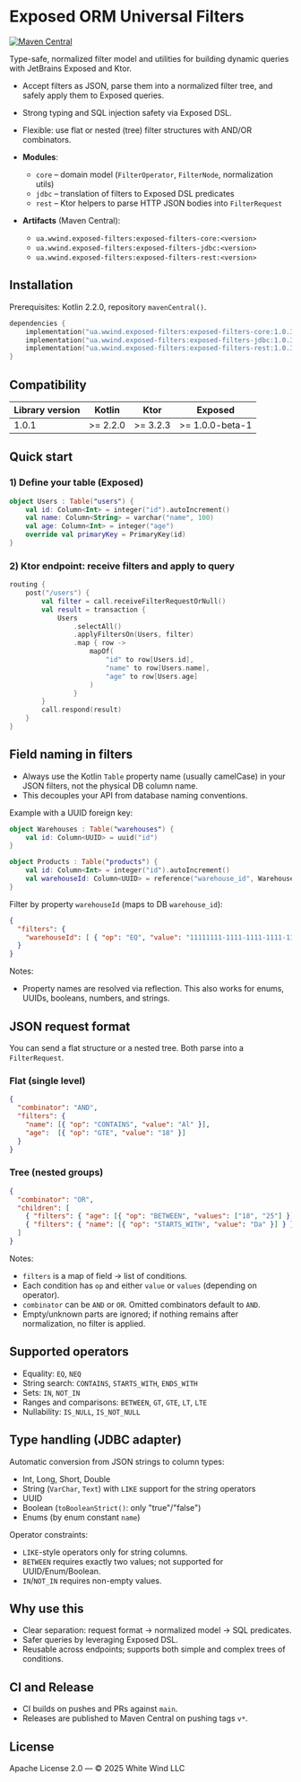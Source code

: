 # Exposed ORM Universal Filters

[![Maven Central](https://img.shields.io/maven-central/v/ua.wwind.exposed-filters/exposed-filters-core)](https://central.sonatype.com/artifact/ua.wwind.exposed-filters/exposed-filters-core)

Type-safe, normalized filter model and utilities for building dynamic queries with JetBrains Exposed and Ktor.

- Accept filters as JSON, parse them into a normalized filter tree, and safely apply them to Exposed queries.
- Strong typing and SQL injection safety via Exposed DSL.
- Flexible: use flat or nested (tree) filter structures with AND/OR combinators.

- **Modules**:
    - `core` – domain model (`FilterOperator`, `FilterNode`, normalization utils)
    - `jdbc` – translation of filters to Exposed DSL predicates
    - `rest` – Ktor helpers to parse HTTP JSON bodies into `FilterRequest`
- **Artifacts** (Maven Central):
    - `ua.wwind.exposed-filters:exposed-filters-core:<version>`
    - `ua.wwind.exposed-filters:exposed-filters-jdbc:<version>`
    - `ua.wwind.exposed-filters:exposed-filters-rest:<version>`

## Installation

Prerequisites: Kotlin 2.2.0, repository `mavenCentral()`.

```kotlin
dependencies {
    implementation("ua.wwind.exposed-filters:exposed-filters-core:1.0.3")
    implementation("ua.wwind.exposed-filters:exposed-filters-jdbc:1.0.3")
    implementation("ua.wwind.exposed-filters:exposed-filters-rest:1.0.3")
}
```

## Compatibility

| Library version | Kotlin    | Ktor      | Exposed          |
|-----------------|-----------|-----------|------------------|
| 1.0.1           | \>= 2.2.0 | \>= 3.2.3 | \>= 1.0.0-beta-1 |

## Quick start

### 1) Define your table (Exposed)

```kotlin
object Users : Table("users") {
    val id: Column<Int> = integer("id").autoIncrement()
    val name: Column<String> = varchar("name", 100)
    val age: Column<Int> = integer("age")
    override val primaryKey = PrimaryKey(id)
}
```

### 2) Ktor endpoint: receive filters and apply to query

```kotlin
routing {
    post("/users") {
        val filter = call.receiveFilterRequestOrNull()
        val result = transaction {
            Users
                .selectAll()
                .applyFiltersOn(Users, filter)
                .map { row ->
                    mapOf(
                        "id" to row[Users.id],
                        "name" to row[Users.name],
                        "age" to row[Users.age]
                    )
                }
        }
        call.respond(result)
    }
}
```

## Field naming in filters

- Always use the Kotlin `Table` property name (usually camelCase) in your JSON filters, not the physical DB column name.
- This decouples your API from database naming conventions.

Example with a UUID foreign key:

```kotlin
object Warehouses : Table("warehouses") {
    val id: Column<UUID> = uuid("id")
}

object Products : Table("products") {
    val id: Column<Int> = integer("id").autoIncrement()
    val warehouseId: Column<UUID> = reference("warehouse_id", Warehouses.id) // property name vs DB column
}
```

Filter by property `warehouseId` (maps to DB `warehouse_id`):

```json
{
  "filters": {
    "warehouseId": [ { "op": "EQ", "value": "11111111-1111-1111-1111-111111111111" } ]
  }
}
```

Notes:

- Property names are resolved via reflection. This also works for enums, UUIDs, booleans, numbers, and strings.

## JSON request format

You can send a flat structure or a nested tree. Both parse into a `FilterRequest`.

### Flat (single level)

```json
{
  "combinator": "AND",
  "filters": {
    "name": [{ "op": "CONTAINS", "value": "Al" }],
    "age":  [{ "op": "GTE", "value": "18" }]
  }
}
```

### Tree (nested groups)

```json
{
  "combinator": "OR",
  "children": [
    { "filters": { "age": [{ "op": "BETWEEN", "values": ["18", "25"] }] } },
    { "filters": { "name": [{ "op": "STARTS_WITH", "value": "Da" }] } }
  ]
}
```

Notes:

- `filters` is a map of field -> list of conditions.
- Each condition has `op` and either `value` or `values` (depending on operator).
- `combinator` can be `AND` or `OR`. Omitted combinators default to `AND`.
- Empty/unknown parts are ignored; if nothing remains after normalization, no filter is applied.

## Supported operators

- Equality: `EQ`, `NEQ`
- String search: `CONTAINS`, `STARTS_WITH`, `ENDS_WITH`
- Sets: `IN`, `NOT_IN`
- Ranges and comparisons: `BETWEEN`, `GT`, `GTE`, `LT`, `LTE`
- Nullability: `IS_NULL`, `IS_NOT_NULL`

## Type handling (JDBC adapter)

Automatic conversion from JSON strings to column types:

- Int, Long, Short, Double
- String (`VarChar`, `Text`) with `LIKE` support for the string operators
- UUID
- Boolean (`toBooleanStrict()`: only "true"/"false")
- Enums (by enum constant `name`)

Operator constraints:

- `LIKE`-style operators only for string columns.
- `BETWEEN` requires exactly two values; not supported for UUID/Enum/Boolean.
- `IN`/`NOT_IN` requires non-empty values.

## Why use this

- Clear separation: request format → normalized model → SQL predicates.
- Safer queries by leveraging Exposed DSL.
- Reusable across endpoints; supports both simple and complex trees of conditions.

## CI and Release

- CI builds on pushes and PRs against `main`.
- Releases are published to Maven Central on pushing tags `v*`.

## License

Apache License 2.0 — © 2025 White Wind LLC
